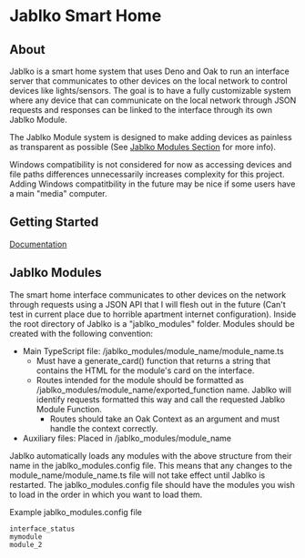 # Jablko Smart Home

## About

Jablko is a smart home system that uses Deno and Oak to run an interface server that communicates to other devices on the local network to control devices like lights/sensors. The goal is to have a fully customizable system where any device that can communicate on the local network through JSON requests and responses can be linked to the interface through its own Jablko Module. 

The Jablko Module system is designed to make adding devices as painless as transparent as possible (See [Jablko Modules Section](#Jablko-Modules) for more info).

Windows compatibility is not considered for now as accessing devices and file paths differences unnecessarily increases complexity for this project. Adding Windows compatitbility in the future may be nice if some users have a main "media" computer. 

## Getting Started
[Documentation](docs/getting_started.md)

## Jablko Modules

The smart home interface communicates to other devices on the network through requests using a JSON API that I will flesh out in the future (Can't test in current place due to horrible apartment internet configuration). Inside the root directory of Jablko is a "jablko_modules" folder. Modules should be created with the following convention:

- Main TypeScript file: /jablko_modules/module_name/module_name.ts
  - Must have a generate_card() function that returns a string that contains the HTML for the module's card on the interface.
  - Routes intended for the module should be formatted as /jablko_modules/module_name/exported_function name. Jablko will identify requests formatted this way and call the requested Jablko Module Function.
    - Routes should take an Oak Context as an argument and must handle the context correctly.
- Auxiliary files: Placed in /jablko_modules/module_name

Jablko automatically loads any modules with the above structure from their name in the jablko_modules.config file. This means that any changes to the module_name/module_name.ts file will not take effect until Jablko is restarted. The jablko_modules.config file should have the modules you wish to load in the order in which you want to load them.

Example jablko_modules.config file
```
interface_status
mymodule
module_2
```
